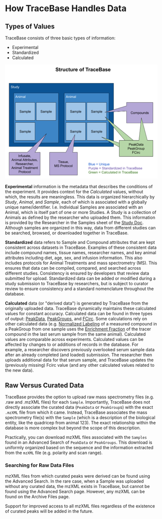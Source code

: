 # How TraceBase Handles Data

## Types of Values

TraceBase consists of three basic types of information:

* Experimental
* Standardized
* Calculated

![TraceBase data organization diagram](../Attachments/Structure%20of%20Tracebase%20Sketch.png)

**Experimental** information is the metadata that describes the conditions of the experiment.  It provides context for
the *Calculated* values, without which, the results are meaningless.  This data is organized hierarchically by *Study*,
*Animal*, and *Sample*, each of which is associated with a globally unique name/identifier.  I.e. Individual Samples are
associated with an Animal, which is itself part of one or more Studies.  A Study is a collection of Animals as defined
by the researcher who uploaded them.  This information is provided by the Researcher in the Samples sheet of the
[Study Doc](../Upload/How%20to%20Build%20a%20Submission/2%20-%20How%20to%20Fill%20In%20the%20Study%20Doc.md). Although
samples are organized in this way, data from different studies can be searched, browsed, or downloaded together in
TraceBase.

**Standardized** data refers to Sample and Compound attributes that are kept consistent across datasets in TraceBase.
Examples of these consistent data include compound names, tissue names, researcher names, and key animal attributes
including diet, age, sex, and infusion information.  This also includes protocols for Animal Treatments and mass
spectrometry (MS).  This ensures that data can be compiled, compared, and searched across different studies.
Consistency is ensured by developers that review data submitted for upload.  Standardized data can be added or modified
during a study submission to TraceBase by researchers, but is subject to curator review to ensure consistency and a
standard nomenclature throughout the database.

**Calculated** data (or "derived data") is generated by TraceBase from the originally uploaded data.  TraceBase
dynamically maintains these calculated values for constant accuracy.  Calculated data can be found in three types of
output: [PeakData](../Download/About%20the%20Data/Data%20Types/PeakData.md),
[PeakGroups](../Download/About%20the%20Data/Data%20Types/PeakGroups.md), and
[FCirc](../Download/About%20the%20Data/Data%20Types/FCirc.md).  Some calculations rely on other calculated data (e.g.
[Normalized Labeling](../Values/Normalized%20Labeling.md) of a measured compound in a PeakGroup from one sample uses the
[Enrichment Fraction](../Values/Enrichment%20Fraction.md) of the tracer compound in the last serum sample from the same
animal).  Calculated values are comparable across experiments.  Calculated values can be affected by changes to or
additions of records in the database.  For example, a researcher discovers previously overlooked serum sample data after
an already completed (and loaded) submission.  The researcher then uploads additional data for that serum sample, and
TraceBase updates the (previously missing) Fcirc value (and any other calculated values related to the new data).

## <a name="curated_v_raw"></a>Raw Versus Curated Data

TraceBase provides the option to upload raw mass spectrometry files (e.g. .raw and .mzXML files) for each `Sample`.
Importantly, TraceBase does not directly associate the curated data (`PeakData` or `PeakGroup`s) with the exact `.mzXML`
file from which it came.  Instead, TraceBase associates the mass spectrometry file(s) with the `Sample` (which is a
description of the biological entity, like the quadricep from animal 123). The exact relationship within the database is
more complex but beyond the scope of this description.

Practically, you can download mzXML files associated with the `Samples` found in an Advanced Search of `PeakData` or
`PeakGroups`.  This download is uniformly organized based on the sequence and the information extracted from the `mzXML`
file (e.g. polarity and scan range).

### Searching for Raw Data Files

mzXML files from which curated peaks were derived can be found using the Advanced Search.  In the rare case, when a Sample was uploaded without any curated data, the mzXML exists in TraceBase, but cannot be found using the Advanced Search page.  However, any mzXML can be found on the Archive Files page.

Support for improved access to all mzXML files regardless of the existence of curated peaks will be added in the future.

